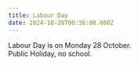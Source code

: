 ```yaml
---
title: Labour Day
date: 2024-10-28T00:36:00.000Z
---
```

Labour Day is on Monday 28 October.  
Public Holiday, no school.
